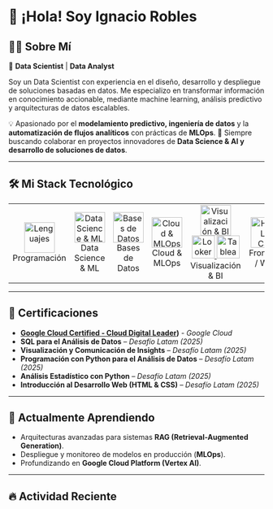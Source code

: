 # 👋 ¡Hola! Soy Ignacio Robles

## 🧑‍💻 Sobre Mí
🎯 **Data Scientist** | **Data Analyst**

Soy un Data Scientist con experiencia en el diseño, desarrollo y despliegue de soluciones basadas en datos. Me especializo en transformar información en conocimiento accionable, mediante machine learning, análisis predictivo y arquitecturas de datos escalables.

💡 Apasionado por el **modelamiento predictivo, ingeniería de datos** y la **automatización de flujos analíticos** con prácticas de **MLOps**.
🚀 Siempre buscando colaborar en proyectos innovadores de **Data Science & AI y desarrollo de soluciones de datos**.

---

## 🛠️ Mi Stack Tecnológico

<table>
  <tr>
    <td align="center" width="120">
      <a href="#-programación-y-consultas">
        <img src="https://skillicons.dev/icons?i=python,sql" width="60" height="60" alt="Lenguajes" />
      </a>
      <br>Programación
    </td>
    <td align="center" width="120">
      <a href="#-data-science--machine-learning">
        <img src="https://skillicons.dev/icons?i=pandas,numpy,scikitlearn,tensorflow,huggingface" width="60" height="60" alt="Data Science & ML" />
      </a>
      <br>Data Science & ML
    </td>
    <td align="center" width="120">
      <a href="#-bases-de-datos--data-warehousing">
        <img src="https://skillicons.dev/icons?i=postgres,gcp" width="60" height="60" alt="Bases de Datos" />
      </a>
      <br>Bases de Datos
    </td>
    <td align="center" width="120">
      <a href="#-cloud--mlops">
        <img src="https://skillicons.dev/icons?i=docker,git,github,fastapi" width="60" height="60" alt="Cloud & MLOps" />
      </a>
      <br>Cloud & MLOps
    </td>
    <td align="center" width="120">
      <a href="#-visualización--bi">
        <img src="https://skillicons.dev/icons?i=seaborn,plotly,powerbi" width="60" height="60" alt="Visualización & BI" />
        <br>
        <img src="https://upload.wikimedia.org/wikipedia/commons/4/4b/Looker.svg" width="45" height="45" alt="Looker" />
        <img src="https://upload.wikimedia.org/wikipedia/commons/4/4b/Tableau_Logo.png" width="45" height="45" alt="Tableau" />
      </a>
      <br>Visualización & BI
    </td>
    <td align="center" width="120">
      <a href="#-frontend--web">
        <img src="https://skillicons.dev/icons?i=html,css" width="60" height="60" alt="HTML y CSS" />
      </a>
      <br>Frontend / Web
    </td>
  </tr>
</table>

---

## 📜 Certificaciones

- **[Google Cloud Certified - Cloud Digital Leader](https://www.credly.com/users/ignacio-robles.5e1ec43d))** - *Google Cloud*
- **SQL para el Análisis de Datos** – *Desafío Latam (2025)*
- **Visualización y Comunicación de Insights** – *Desafío Latam (2025)*
- **Programación con Python para el Análisis de Datos** – *Desafío Latam (2025)*
- **Análisis Estadístico con Python** – *Desafío Latam (2025)*
- **Introducción al Desarrollo Web (HTML & CSS)** – *Desafío Latam (2025)*
---

## 🌱 Actualmente Aprendiendo
- Arquitecturas avanzadas para sistemas **RAG (Retrieval-Augmented Generation)**.
- Despliegue y monitoreo de modelos en producción (**MLOps**).
- Profundizando en **Google Cloud Platform (Vertex AI)**.

---

## 🔥 Actividad Reciente

